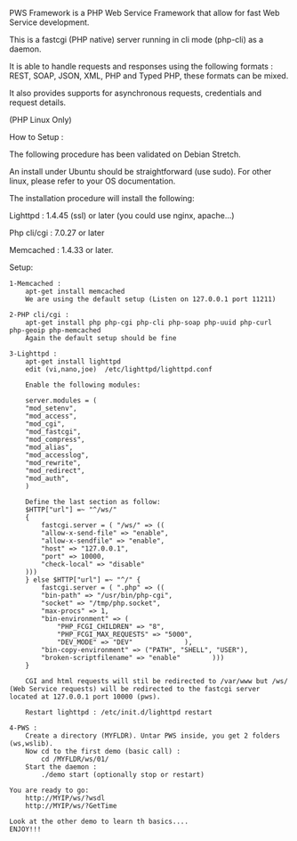 PWS Framework is a PHP Web Service Framework that allow for fast Web Service development. 

This is a fastcgi (PHP native) server running in cli mode (php-cli) as a daemon. 

It is able to handle requests and responses using the following formats : REST, SOAP, JSON, XML, PHP and Typed PHP, these formats can be mixed.

It also provides supports for asynchronous requests, credentials and request details.

(PHP Linux Only)

How to Setup :

The following procedure has been validated on Debian Stretch. 

An install under Ubuntu should be straightforward (use sudo). For other linux, please refer to your OS documentation.


The installation procedure will install the following:

Lighttpd : 1.4.45 (ssl) or later (you could use nginx, apache...)

Php cli/cgi : 7.0.27 or later

Memcached : 1.4.33 or later.

Setup:

	1-Memcached :
		apt-get install memcached
		We are using the default setup (Listen on 127.0.0.1 port 11211)
		
	2-PHP cli/cgi :
		apt-get install php php-cgi php-cli php-soap php-uuid php-curl php-geoip php-memcached
		Again the default setup should be fine
		
	3-Lighttpd :
		apt-get install lighttpd
		edit (vi,nano,joe)  /etc/lighttpd/lighttpd.conf
		
		Enable the following modules:
		
		server.modules = (
		"mod_setenv",
		"mod_access",
		"mod_cgi",
		"mod_fastcgi",
		"mod_compress",
		"mod_alias",
		"mod_accesslog",
		"mod_rewrite",
		"mod_redirect",
		"mod_auth",
		)
		
		Define the last section as follow:
		$HTTP["url"] =~ "^/ws/" 
		{
			fastcgi.server = ( "/ws/" => ((
			"allow-x-send-file" => "enable",
			"allow-x-sendfile" => "enable",
			"host" => "127.0.0.1",
			"port" => 10000,
			"check-local" => "disable"
        )))
		} else $HTTP["url"] =~ "^/" {
			fastcgi.server = ( ".php" => ((
			"bin-path" => "/usr/bin/php-cgi",
			"socket" => "/tmp/php.socket",
			"max-procs" => 1,
			"bin-environment" => (
                "PHP_FCGI_CHILDREN" => "8",
                "PHP_FCGI_MAX_REQUESTS" => "5000",
                "DEV_MODE" => "DEV"             ),
			"bin-copy-environment" => ("PATH", "SHELL", "USER"),
			"broken-scriptfilename" => "enable"        )))
		}

		CGI and html requests will stil be redirected to /var/www but /ws/ (Web Service requests) will be redirected to the fastcgi server located at 127.0.0.1 port 10000 (pws).
		
		Restart lighttpd : /etc/init.d/lighttpd restart
		
	4-PWS :
		Create a directory (MYFLDR). Untar PWS inside, you get 2 folders (ws,wslib).
		Now cd to the first demo (basic call) :
			cd /MYFLDR/ws/01/
		Start the daemon :
			./demo start (optionally stop or restart)
	
	You are ready to go:
		http://MYIP/ws/?wsdl
		http://MYIP/ws/?GetTime
		
	Look at the other demo to learn th basics....
	ENJOY!!!
		
		
